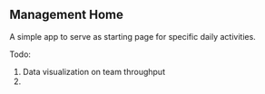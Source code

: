 ## Management Home

A simple app to serve as starting page for specific daily activities.

Todo:

1. Data visualization on team throughput
2.   
